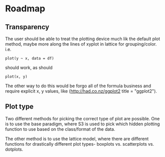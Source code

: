 # Roadmap

## Transparency
The user should be able to treat the plotting device much lik
the default plot method, maybe more along the lines of xyplot in
lattice for grouping/color. i.e.

    plot(y ~ x, data = df)

should work, as should

    plot(x, y)

The other way to do this would be forgo all of the formula business and
require explicit x, y values, like (http://had.co.nz/ggplot2
title = "ggplot2").
    
## Plot type
Two different methods for picking the correct type of plot are possible.
One is to use the base paradigm, where S3 is used to pick which hidden
plotting function to use based on the class/format of the data.


The other method is to use the lattice model, where there are different
functions for drastically different plot types- boxplots vs. scatterplots vs.
dotplots.
